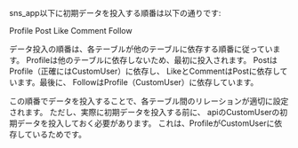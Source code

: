 sns_app以下に初期データを投入する順番は以下の通りです:

Profile
Post
Like
Comment
Follow

データ投入の順番は、各テーブルが他のテーブルに依存する順番に従っています。
Profileは他のテーブルに依存しないため、最初に投入されます。
PostはProfile（正確にはCustomUser）に依存し、
LikeとCommentはPostに依存しています。最後に、
FollowはProfile（CustomUser）に依存しています。

この順番でデータを投入することで、各テーブル間のリレーションが適切に設定されます。
ただし、実際に初期データを投入する前に、
apiのCustomUserの初期データを投入しておく必要があります。
これは、ProfileがCustomUserに依存しているためです。
